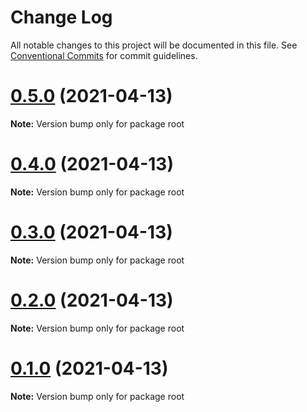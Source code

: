 # Change Log

All notable changes to this project will be documented in this file.
See [Conventional Commits](https://conventionalcommits.org) for commit guidelines.

# [0.5.0](https://github.com/boris-remo/lerna-playground/compare/v0.4.0...v0.5.0) (2021-04-13)

**Note:** Version bump only for package root





# [0.4.0](https://github.com/boris-remo/lerna-playground/compare/v0.3.0...v0.4.0) (2021-04-13)

**Note:** Version bump only for package root





# [0.3.0](https://github.com/boris-remo/lerna-playground/compare/v0.2.0...v0.3.0) (2021-04-13)

**Note:** Version bump only for package root





# [0.2.0](https://github.com/boris-remo/lerna-playground/compare/v0.1.0...v0.2.0) (2021-04-13)

**Note:** Version bump only for package root





# [0.1.0](https://github.com/boris-remo/lerna-playground/compare/v0.0.1...v0.1.0) (2021-04-13)

**Note:** Version bump only for package root
